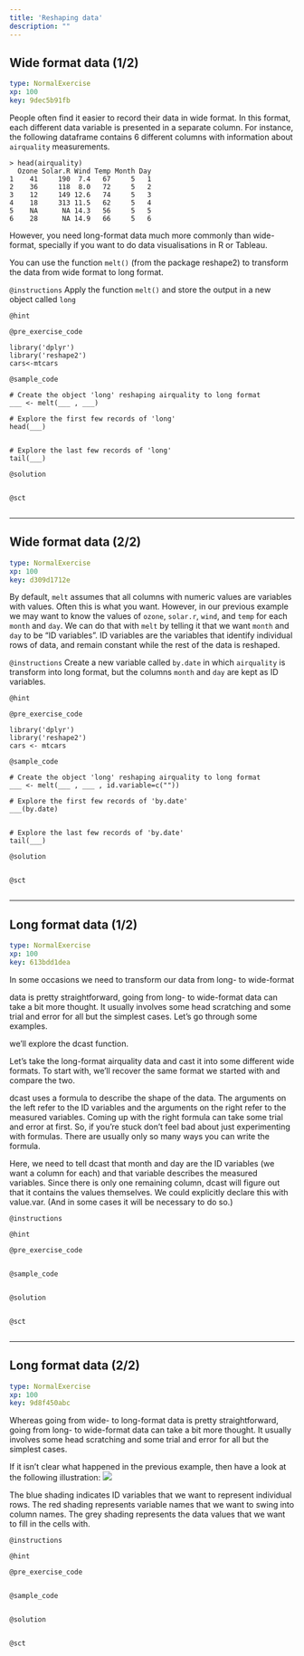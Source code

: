 ```yaml
---
title: 'Reshaping data'
description: ""
---
```


## Wide format data (1/2)

```yaml
type: NormalExercise 
xp: 100 
key: 9dec5b91fb   
```


People often find it easier to record their data in wide format. In this format, each different data variable is presented in a separate column. For instance, the following dataframe contains 6 different columns with information about `airquality` measurements.

```
> head(airquality)
  Ozone Solar.R Wind Temp Month Day
1    41     190  7.4   67     5   1
2    36     118  8.0   72     5   2
3    12     149 12.6   74     5   3
4    18     313 11.5   62     5   4
5    NA      NA 14.3   56     5   5
6    28      NA 14.9   66     5   6
```

However, you need long-format data much more commonly than wide-format, specially if you want to do data visualisations in R or Tableau.  

You can use the function `melt()` (from the package reshape2) to transform the data from wide format to long format.


`@instructions`
Apply the function `melt()` and store the output in a new object called `long`

`@hint`


`@pre_exercise_code`

```{r}
library('dplyr')
library('reshape2')
cars<-mtcars
```


`@sample_code`

```{r}
# Create the object 'long' reshaping airquality to long format
___ <- melt(___ , ___)

# Explore the first few records of 'long'
head(___)


# Explore the last few records of 'long'
tail(___)
```


`@solution`

```{r}

```


`@sct`

```{r}

```


---

## Wide format data (2/2)

```yaml
type: NormalExercise 
xp: 100 
key: d309d1712e   
```


By default, `melt` assumes that all columns with numeric values are variables with values. Often this is what you want. However, in our previous example we may want to know the values of `ozone`, `solar.r`, `wind`, and `temp` for each `month` and `day`. We can do that with `melt` by telling it that we want `month` and `day` to be “ID variables”. ID variables are the variables that identify individual rows of data, and remain constant while the rest of the data is reshaped.


`@instructions`
Create a new variable called `by.date` in which `airquality` is transform into long format, but the columns `month` and `day` are kept as ID variables.

`@hint`


`@pre_exercise_code`

```{r}
library('dplyr')
library('reshape2')
cars <- mtcars
```


`@sample_code`

```{r}
# Create the object 'long' reshaping airquality to long format
___ <- melt(___ , ___ , id.variable=c(""))

# Explore the first few records of 'by.date'
___(by.date)


# Explore the last few records of 'by.date'
tail(___)
```


`@solution`

```{r}

```


`@sct`

```{r}

```


---

## Long format data (1/2)

```yaml
type: NormalExercise 
xp: 100 
key: 613bdd1dea   
```


In some occasions we need to transform our data from long- to wide-format

data is pretty straightforward, going from long- to wide-format data can take a bit more thought. It usually involves some head scratching and some trial and error for all but the simplest cases. Let’s go through some examples.

we’ll explore the dcast function.

Let’s take the long-format airquality data and cast it into some different wide formats. To start with, we’ll recover the same format we started with and compare the two.

dcast uses a formula to describe the shape of the data. The arguments on the left refer to the ID variables and the arguments on the right refer to the measured variables. Coming up with the right formula can take some trial and error at first. So, if you’re stuck don’t feel bad about just experimenting with formulas. There are usually only so many ways you can write the formula.

Here, we need to tell dcast that month and day are the ID variables (we want a column for each) and that variable describes the measured variables. Since there is only one remaining column, dcast will figure out that it contains the values themselves. We could explicitly declare this with value.var. (And in some cases it will be necessary to do so.)


`@instructions`


`@hint`


`@pre_exercise_code`

```{r}

```


`@sample_code`

```{r}

```


`@solution`

```{r}

```


`@sct`

```{r}

```


---

## Long format data (2/2)

```yaml
type: NormalExercise 
xp: 100 
key: 9d8f450abc   
```


Whereas going from wide- to long-format data is pretty straightforward, going from long- to wide-format data can take a bit more thought. It usually involves some head scratching and some trial and error for all but the simplest cases. 

If it isn’t clear what happened in the previous example, then have a look at the following illustration:
![](https://seananderson.ca/images/dcast-illustration.png)

The blue shading indicates ID variables that we want to represent individual rows. The red shading represents variable names that we want to swing into column names. The grey shading represents the data values that we want to fill in the cells with.


`@instructions`


`@hint`


`@pre_exercise_code`

```{r}

```


`@sample_code`

```{r}

```


`@solution`

```{r}

```


`@sct`

```{r}

```


